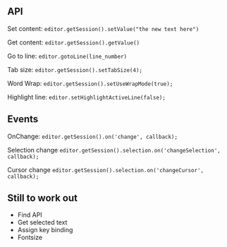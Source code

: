 ## API
Set content:
`editor.getSession().setValue("the new text here")`

Get content:
`editor.getSession().getValue()`

Go to line:
`editor.gotoLine(line_number)`

Tab size:
`editor.getSession().setTabSize(4);`

Word Wrap:
`editor.getSession().setUseWrapMode(true);`

Highlight line:
`editor.setHighlightActiveLine(false);`

## Events
OnChange:
`editor.getSession().on('change', callback);`

Selection change
`editor.getSession().selection.on('changeSelection', callback);`

Cursor change
`editor.getSession().selection.on('changeCursor', callback);`

## Still to work out
* Find API
* Get selected text
* Assign key binding
* Fontsize